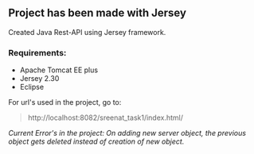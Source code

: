 ## Project has been made with Jersey
Created Java Rest-API using Jersey framework.

### Requirements:
- Apache Tomcat EE plus
- Jersey 2.30
- Eclipse

For url's used in the project, go to:
> http://localhost:8082/sreenat_task1/index.html/

_Current Error's in the project:
On adding new server object, the previous object gets deleted instead of creation of new object._


